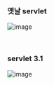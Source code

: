
### 옛날 servlet

![image](https://user-images.githubusercontent.com/71180414/211864506-2ae46b2e-a9d2-4029-8f8c-63af221449c3.png)

<br>

### servlet 3.1

![image](https://user-images.githubusercontent.com/71180414/211862426-9c45f25e-19f2-4bb5-94b6-46259ddf7d08.png)
